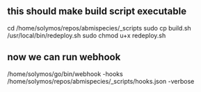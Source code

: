 
## this should make build script executable

cd /home/solymos/repos/abmispecies/_scripts
sudo cp build.sh /usr/local/bin/redeploy.sh
sudo chmod u+x redeploy.sh

## now we can run webhook

/home/solymos/go/bin/webhook -hooks /home/solymos/repos/abmispecies/_scripts/hooks.json -verbose
